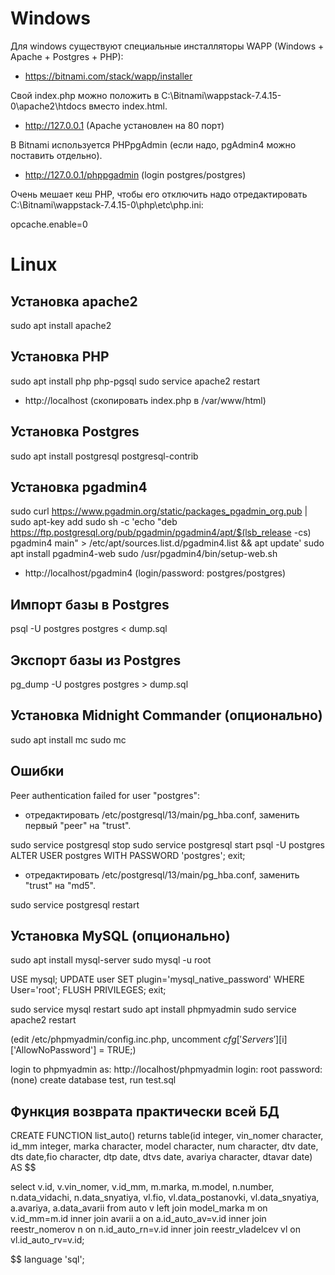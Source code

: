 
# Windows

Для windows существуют специальные инсталляторы WAPP (Windows + Apache + Postgres + PHP):

* https://bitnami.com/stack/wapp/installer

Свой index.php можно положить в C:\Bitnami\wappstack-7.4.15-0\apache2\htdocs вместо index.html.

* http://127.0.0.1 (Apache установлен на 80 порт)

В Bitnami используется PHPpgAdmin (если надо, pgAdmin4 можно поставить отдельно).

* http://127.0.0.1/phppgadmin (login postgres/postgres)

Очень мешает кеш PHP, чтобы его отключить надо отредактировать C:\Bitnami\wappstack-7.4.15-0\php\etc\php.ini:

opcache.enable=0

# Linux

## Установка apache2

sudo apt install apache2

## Установка PHP

sudo apt install php php-pgsql
sudo service apache2 restart

* http://localhost (скопировать index.php в /var/www/html)

## Установка Postgres
sudo apt install postgresql postgresql-contrib

## Установка pgadmin4

sudo curl https://www.pgadmin.org/static/packages_pgadmin_org.pub | sudo apt-key add
sudo sh -c 'echo "deb https://ftp.postgresql.org/pub/pgadmin/pgadmin4/apt/$(lsb_release -cs) pgadmin4 main" > /etc/apt/sources.list.d/pgadmin4.list && apt update'
sudo apt install pgadmin4-web
sudo /usr/pgadmin4/bin/setup-web.sh

* http://localhost/pgadmin4 (login/password: postgres/postgres)


## Импорт базы в Postgres
psql -U postgres postgres < dump.sql

## Экспорт базы из Postgres
pg_dump -U postgres postgres > dump.sql

## Установка Midnight Commander (опционально)
sudo apt install mc
sudo mc

## Ошибки

Peer authentication failed for user "postgres":

* отредактировать /etc/postgresql/13/main/pg_hba.conf, заменить первый "peer" на "trust".

sudo service postgresql stop
sudo service postgresql start
psql -U postgres
ALTER USER postgres WITH PASSWORD 'postgres';
exit;

* отредактировать  /etc/postgresql/13/main/pg_hba.conf, заменить "trust" на "md5".

sudo service postgresql restart

## Установка MySQL (опционально)

sudo apt install mysql-server
sudo mysql -u root

USE mysql;
UPDATE user SET plugin='mysql_native_password' WHERE User='root';
FLUSH PRIVILEGES;
exit;

sudo service mysql restart
sudo apt install phpmyadmin
sudo service apache2 restart

(edit /etc/phpmyadmin/config.inc.php, uncomment $cfg['Servers'][$i]['AllowNoPassword'] = TRUE;)

login to phpmyadmin as: http://localhost/phpmyadmin
login: root
password: (none)
create database test, run test.sql

## Функция возврата практически всей БД

CREATE FUNCTION list_auto()
    returns table(id integer, vin_nomer character, id_mm integer, marka character, model character, num character, dtv date, 
				  dts date,fio character, dtp date, dtvs date, avariya character, dtavar date)
AS $$

select v.id, v.vin_nomer, v.id_mm, m.marka, m.model, n.number, n.data_vidachi, n.data_snyatiya, vl.fio, vl.data_postanovki,
		vl.data_snyatiya, a.avariya, a.data_avarii
from auto v left join model_marka m on v.id_mm=m.id 
inner join avarii a on a.id_auto_av=v.id
inner join reestr_nomerov n on n.id_auto_rn=v.id
inner join reestr_vladelcev vl on vl.id_auto_rv=v.id;

$$
language 'sql';
